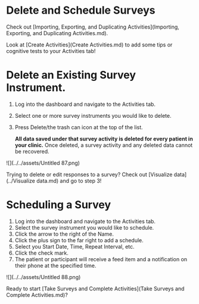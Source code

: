# Delete and Schedule Surveys

Check out [Importing, Exporting, and Duplicating Activities](Importing, Exporting, and Duplicating Activities.md).

Look at  [Create Activities](Create Activities.md) to add some tips or cognitive tests to your Activities tab!

# Delete an Existing Survey Instrument.

1. Log into the dashboard and navigate to the Activities tab.
2. Select one or more survey instruments you would like to delete.
3. Press Delete/the trash can icon at the top of the list.

    **All data saved under that survey activity is deleted for every patient in your clinic.** 
    Once deleted, a survey activity and any deleted data cannot be recovered. 

![](../../assets/Untitled 87.png)

Trying to delete or edit responses to a survey? Check out [Visualize data](../Visualize data.md) and go to step 3!

# Scheduling a Survey

1. Log into the dashboard and navigate to the Activities tab.
2. Select the survey instrument you would like to schedule.
3. Click the arrow to the right of the Name.
4. Click the plus sign to the far right to add a schedule.
5. Select you Start Date, Time, Repeat Interval, etc.
6. Click the check mark.
7. The patient or participant will receive a feed item and a notification on their phone at the specified time.

![](../../assets/Untitled 88.png)

Ready to start [Take Surveys and Complete Activities](Take Surveys and Complete Activities.md)?